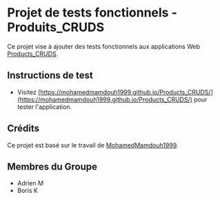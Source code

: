 # Projet de tests fonctionnels - Produits_CRUDS

Ce projet vise à ajouter des tests fonctionnels aux applications Web [Products_CRUDS](https://mohamedmamdouh1999.github.io/Products_CRUDS/).

## Instructions de test
- Visitez [https://mohamedmamdouh1999.github.io/Products_CRUDS/](https://mohamedmamdouh1999.github.io/Products_CRUDS/) pour tester l'application.

## Crédits
Ce projet est basé sur le travail de [MohamedMamdouh1999](https://github.com/MohamedMamdouh1999/Products_CRUDS).

## Membres du Groupe
- Adrien M
- Boris K
